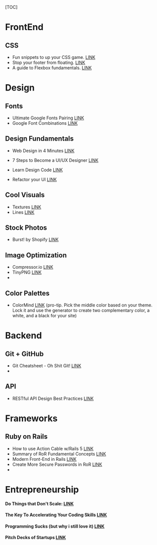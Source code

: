 [TOC]

# FrontEnd

##   CSS

* Fun snippets to up your CSS game.  [LINK](https://30-seconds.github.io/30-seconds-of-css/)
* Stop your footer from floating. [LINK](https://css-tricks.com/snippets/css/sticky-footer/)
* A guide to Flexbox fundamentals. [LINK](https://css-tricks.com/snippets/css/a-guide-to-flexbox/)



# Design



## Fonts

* Ultimate Google Fonts Pairing [LINK](https://www.reliablepsd.com/ultimate-google-font-pairings/)
* Google Font Combinations [LINK](https://fonts.greatsimple.io/all-products/)



## Design Fundamentals

* Web Design in 4 Minutes [LINK](https://jgthms.com/web-design-in-4-minutes/)

* 7 Steps to Become a UI/UX Designer [LINK](https://blog.nicolesaidy.com/7-steps-to-become-a-ui-ux-designer-8beed7639a95)

* Learn Design Code [LINK](https://designcode.io/learn)

* Refactor your UI [LINK](https://twitter.com/i/moments/994601867987619840)

  

## Cool Visuals

* Textures [LINK](https://www.pexels.com/search/texture/)
* Lines [LINK](https://www.pexels.com/search/lines)



## Stock Photos

* Burst! by Shopify [LINK](https://burst.shopify.com/)



## Image Optimization 

* Compressor.io [LINK](https://compressor.io/compress)
* TinyPNG [LINK](https://tinypng.com/)
* 

## Color Palettes

* ColorMind [LINK](http://colormind.io/bootstrap/) (pro-tip. Pick the middle color based on your theme. Lock it and use the generator to create two complementary color, a white, and a black for your site)

  



# Backend

## Git + GitHub

* Git Cheatsheet - Oh Shit Git! [LINK](http://ohshitgit.com/)
* 

## API

* RESTful API Design Best Practices [LINK](https://blog.philipphauer.de/restful-api-design-best-practices/)



# Frameworks



## Ruby on Rails 

* How to use Action Cable w/Rails 5 [LINK](https://www.sitepoint.com/create-a-chat-app-with-rails-5-actioncable-and-devise/)
* Summary of RoR Fundamental Concepts [LINK](https://stackoverflow.com/questions/5205002/summary-of-ruby-on-rails-fundamental-concepts)
* Modern Front-End in Rails [LINK](https://evilmartians.com/chronicles/evil-front-part-1)
* Create More Secure Passwords in RoR [LINK](https://dev.to/twilio/better-passwords-in-ruby-applications-with-the-pwned-passwords-api-4o9f)
* 

# Entrepreneurship

#### Do Things that Don't Scale: [LINK](http://paulgraham.com/ds.html)

#### The Key To Accelerating Your Coding Skills [LINK](http://blog.thefirehoseproject.com/posts/learn-to-code-and-be-self-reliant/)

#### Programming Sucks (but why i still love it) [LINK](https://www.stilldrinking.org/programming-sucks)

#### Pitch Decks of Startups [LINK](https://www.cirrusinsight.com/blog/startup-pitch-decks)



